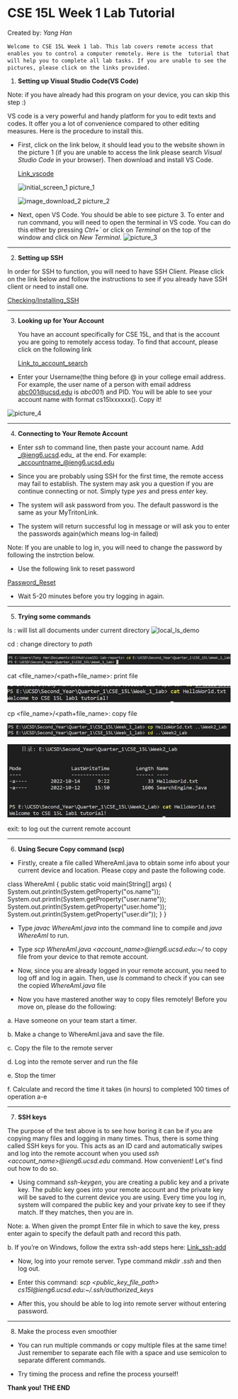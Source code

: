 #     CSE 15L Week 1 Lab Tutorial
Created by: _Yang Han_

    Welcome to CSE 15L Week 1 lab. This lab covers remote access that enables you to control a computer remotely. Here is the  tutorial that will help you to complete all lab tasks. If you are unable to see the pictures, please click on the links provided.

1. __Setting up Visual Studio Code(VS Code)__

Note: if you have already had this program on your device, you can skip this step :)

VS code is a very powerful and handy platform for you to edit texts and codes. It offer you a lot of convenience compared to other editing measures. Here is the procedure to install this.

* First, click on the link below, it should lead you to the website shown in the picture 1 (if you are unable to access the link please search _Visual Studio Code_ in your browser). Then download and install VS Code.

    [Link_vscode](https://code.visualstudio.com/)

    ![initial_screen_1](https://tonyyanghan.github.io/cse15l-lab-reports/initial_screen.jpg)
    picture_1

    ![image_download_2](https://tonyyanghan.github.io/cse15l-lab-reports/downloading_vscode.jpg)
    picture_2


* Next, open VS Code. You should be able to see picture 3. To enter and run command, you will need to open the terminal in VS code. You can do this either by pressing _Ctrl+`_ or click on _Terminal_ on the top of the window and click on _New Terminal_.
![picture_3](https://tonyyanghan.github.io/cse15l-lab-reports/picture_3.jpg)

---

2. __Setting up SSH__

In order for SSH to function, you will need to have SSH Client. Please click on the link below and follow the instructions to see if you already have SSH client or need to install one.

[Checking/Installing_SSH](https://learn.microsoft.com/en-us/windows-server/administration/openssh/openssh_install_firstuse?tabs=gui)

---

3. __Looking up for Your Account__

    You have an account specifically for CSE 15L, and that is the account you are going to remotely access today. To find that account, please click on the following link

    [Link_to_account_search](https://sdacs.ucsd.edu/~icc/index.php)

* Enter your Username(the thing before @ in your college email address. For example, the user name of a person with email address abc001@ucsd.edu is _abc001_) and PID. You will be able to see your account name with format cs15lxxxxxx(). Copy it!

![picture_4](https://tonyyanghan.github.io/cse15l-lab-reports/account_lookup_4.jpg)

---

4. __Connecting to Your Remote Account__
* Enter _ssh_ to command line, then paste your account name. Add _@ieng6.ucsd.edu_ at the end.
For example: _accountname_@ieng6.ucsd.edu

* Since you are probably using SSH for the first time, the remote access may fail to establish. The system may ask you a question if you are continue connecting or not. Simply type _yes_ and press _enter_ key.

* The system will ask password from you. The default password is the same as your MyTritonLink.

* The system will return successful log in message or will ask you to enter the passwords again(which means log-in failed)
    
Note: If you are unable to log in, you will need to change the password by following the instrction below.

* Use the following link to reset password

[Password_Reset](https://sdacs.ucsd.edu/~icc/password.php)

* Wait 5-20 minutes before you try logging in again.

---

5. __Trying some commands__

ls : will list all documents under current directory
![local_ls_demo](https://github.com/TonyYangHan/cse15l-lab-reports/ls_demo.jpg)

cd <path>: change directory to _path_

![local_cd_demo](https://github.com/TonyYangHan/cse15l-lab-reports/blob/1cf96aac845fe71416446f8958505e954f8cd7b4/cd_demo.jpg)

cat <file_name>/<path+file_name>: print file

![local_cat_demo](https://github.com/TonyYangHan/cse15l-lab-reports/blob/1cf96aac845fe71416446f8958505e954f8cd7b4/cat_demo.jpg)

cp <file_name>/<path+file_name>: copy file

![local_cp_demo_1](https://github.com/TonyYangHan/cse15l-lab-reports/blob/1cf96aac845fe71416446f8958505e954f8cd7b4/cp_demo_1.jpg)

![local_cp_demo_2](https://github.com/TonyYangHan/cse15l-lab-reports/blob/1cf96aac845fe71416446f8958505e954f8cd7b4/cp_demo_2.jpg)

exit: to log out the current remote account

---

6. __Using Secure Copy command (scp)__

* Firstly, create a file called WhereAmI.java to obtain some info about your current device and location. Please copy and paste the following code.

class WhereAmI {
  public static void main(String[] args) {
    System.out.println(System.getProperty("os.name"));
    System.out.println(System.getProperty("user.name"));
    System.out.println(System.getProperty("user.home"));
    System.out.println(System.getProperty("user.dir"));
  }
}

* Type _javac WhereAmI.java_ into the command line to compile and _java WhereAmI_ to run.

* Type _scp WhereAmI.java <account_name>@ieng6.ucsd.edu:~/_ to copy file from your device to that remote account.

* Now, since you are already logged in your remote account, you need to log off and log in again. Then, use _ls_ command to check if you can see the copied _WhereAmI.java_ file

* Now you have mastered another way to copy files remotely! Before you move on, please do the following:

a. Have someone on your team start a timer.

b. Make a change to WhereAmI.java and save the file.

c. Copy the file to the remote server

d. Log into the remote server and run the file

e. Stop the timer

f. Calculate and record the time it takes (in hours) to completed 100 times of operation a-e

---

7. __SSH keys__

The purpose of the test above is to see how boring it can be if you are copying many files and logging in many times. Thus, there is some thing called SSH keys for you. This acts as an ID card and automatically swipes and log into the remote account when you used _ssh <account_name>@ieng6.ucsd.edu_ command. How convenient! Let's find out how to do so.

* Using command _ssh-keygen_, you are creating a public key and a private key. The public key goes into your remote account and the private key will be saved to the current device you are using. Every time you log in, system will compared the public key and your private key to see if they match. If they matches, then you are in.

Note: 
a. When given the prompt Enter file in which to save the key, press enter again to specify the default path and record this path.

b. If you’re on Windows, follow the extra ssh-add steps here: [Link_ssh-add](https://docs.microsoft.com/en-us/windows-server/administration/openssh/openssh_keymanagement#user-key-generation)

* Now, log into your remote server. Type command _mkdir .ssh_ and then log out.

* Enter this command: _scp <public_key_file_path> cs15l<quarter>@ieng6.ucsd.edu:~/.ssh/authorized_keys_

* After this, you should be able to log into remote server without entering password.
---
8. Make the process even smoothier

* You can run multiple commands or copy multiple files at the same time! Just remember to separate each file with a space and use semicolon to separate different commands.

* Try timing the process and refine the process yourself!

__Thank you!__
__THE END__












